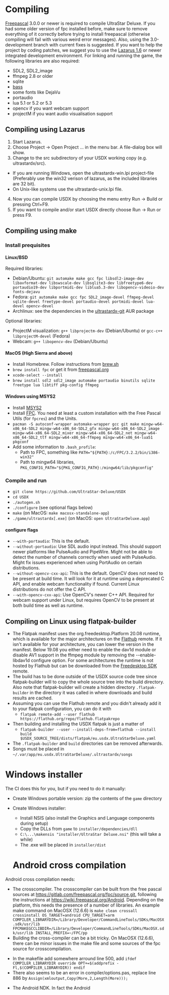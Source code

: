 # Compiling
[Freepascal](http://freepascal.org/) 3.0.0 or newer is required to compile UltraStar Deluxe. If you had some older version of fpc installed before, make sure to remove everything of it correctly before trying to install freepascal (otherwise compiling will fail with various weird error messages). Also, using the 3.0-development branch with current fixes is suggested.
If you want to help the project by coding patches, we suggest you to use the [Lazarus 1.6](http://www.lazarus-ide.org/) or newer integrated development environment.
For linking and running the game, the following libraries are also required:
- SDL2, SDL2_image
- ffmpeg 2.8 or older
- sqlite
- [bass](http://www.un4seen.com/bass.html)
- some fonts like DejaVu
- portaudio
- lua 5.1 or 5.2 or 5.3
- opencv if you want webcam support
- projectM if you want audio visualisation support

## Compiling using Lazarus
1. Start Lazarus.
2. Choose Project → Open Project … in the menu bar. A file-dialog box will show.
3. Change to the src subdirectory of your USDX working copy (e.g. ultrastardx/src).
  * If you are running Windows, open the ultrastardx-win.lpi project-file (Preferably use the win32 verison of lazarus, as the included libraries are 32 bit).
  * On Unix-like systems use the ultrastardx-unix.lpi file.
4. Now you can compile USDX by choosing the menu entry Run → Build or pressing Ctrl+F9.
5. If you want to compile and/or start USDX directly choose Run → Run or press F9.

## Compiling using make
### Install prequisites
#### Linux/BSD
Required libraries:
- Debian/Ubuntu: `git automake make gcc fpc libsdl2-image-dev libavformat-dev libswscale-dev libsqlite3-dev libfreetype6-dev portaudio19-dev libportmidi-dev liblua5.3-dev libopencv-videoio-dev fonts-dejavu`
- Fedora: `git automake make gcc fpc SDL2_image-devel ffmpeg-devel sqlite-devel freetype-devel portaudio-devel portmidi-devel lua-devel opencv-devel`
- Archlinux: see the dependencies in the [ultrastardx-git](https://aur.archlinux.org/packages/ultrastardx-git) AUR package

Optional libraries:
- ProjectM visualization: `g++ libprojectm-dev` (Debian/Ubuntu) or `gcc-c++ libprojectM-devel` (Fedora)
- Webcam: `g++ libopencv-dev` (Debian/Ubuntu)

#### MacOS (High Sierra and above)
- Install Homebrew. Follow instructions from [brew.sh](http://brew.sh)
- `brew install fpc` or get it from [freepascal.org](http://www.freepascal.org/down/i386/macosx.var)
- `xcode-select --install`
- `brew install sdl2 sdl2_image automake portaudio binutils sqlite freetype lua libtiff pkg-config ffmpeg`

#### Windows using MSYS2
- Install [MSYS2](https://www.msys2.org)
- Install [FPC](https://www.freepascal.org). You need at least a custom installation with the Free Pascal Utils (for `fpcres`) and the Units.
- `pacman -S autoconf-wrapper automake-wrapper gcc git make mingw-w64-x86_64-SDL2 mingw-w64-x86_64-SDL2_gfx mingw-w64-x86_64-SDL2_image mingw-w64-x86_64-SDL2_mixer mingw-w64-x86_64-SDL2_net mingw-w64-x86_64-SDL2_ttf mingw-w64-x86_64-ffmpeg mingw-w64-x86_64-lua51 pkgconf`
- Add some information to `.bash_profile`:
  * Path to FPC, something like `PATH="${PATH}:/c/FPC/3.2.2/bin/i386-win32"`
  * Path to mingw64 libraries, `PKG_CONFIG_PATH="${PKG_CONFIG_PATH}:/mingw64/lib/pkgconfig"`

### Compile and run
- `git clone https://github.com/UltraStar-Deluxe/USDX`
- `cd USDX`
- `./autogen.sh`
- `./configure` (see optional flags below)
- `make` (on MacOS: `make macosx-standalone-app`)
- `./game/ultrastardx[.exe]` (on MacOS: `open UltraStarDeluxe.app`)

#### configure flags
* `--with-portaudio`: This is the default.
* `--without-portaudio`: Use SDL audio input instead.
  This should support newer platforms like PulseAudio and PipeWire.
  Might not be able to detect the number of channels correctly when used with PulseAudio.
  Might fix issues experienced when using PortAudio on certain distributions.
* `--without-opencv-cxx-api`: This is the default.
  OpenCV does not need to be present at build time.
  It will look for it at runtime using a deprecated C API, and enable webcam functionality if found.
  Current Linux distributions do not offer the C API.
* `--with-opencv-cxx-api`: Use OpenCV's newer C++ API.
  Required for webcam support under Linux, but requires OpenCV to be present at both build time as well as runtime.

## Compiling on Linux using flatpak-builder
- The Flatpak manifest uses the org.freedesktop.Platform 20.08 runtime, which is available for the major architectures on the [Flathub](https://flathub.org/repo/flathub.flatpakrepo) remote. If it isn't available for your architecture, you can lower the version in the manifest. Below 19.08 you either need to enable the dav1d module or disable AV1 support in the ffmpeg module by removing the --enable-libdav1d configure option. For some architectures the runtime is not hosted by Flathub but can be downloaded from the [Freedesktop SDK](https://releases.freedesktop-sdk.io/freedesktop-sdk.flatpakrepo) remote.
- The build has to be done outside of the USDX source code tree since flatpak-builder will to copy the whole source tree into the build directory. Also note that flatpak-builder will create a hidden directory `.flatpak-builder` in the directory it was called in where downloads and build results are cached.
- Assuming you can use the Flathub remote and you didn't already add it to your flatpak configuration, you can do it with
  * `flatpak remote-add --user flathub https://flathub.org/repo/flathub.flatpakrepo`
- Then building and installing the USDX flatpak is just a matter of
  * `flatpak-builder --user --install-deps-from=flathub --install build $USDX_SOURCE_TREE/dists/flatpak/eu.usdx.UltraStarDeluxe.yaml`
- The `.flatpak-builder` and `build` directories can be removed afterwards.
- Songs must be placed in `~/.var/app/eu.usdx.UltraStarDeluxe/.ultrastardx/songs`

# Windows installer
The CI does this for you, but if you need to do it manually:
- Create Windows portable version: zip the contents of the `game` directory
- Create Windows installer:
  * Install NSIS (also install the Graphics and Language components during setup)
  * Copy the DLLs from `game` to `installer/dependencies/dll`
  * `C:\...\makensis "installer/UltraStar Deluxe.nsi"` (this will take a while)
  * The .exe will be placed in `installer/dist`
  
  
  # Android cross compilation
Android cross compilation needs:
- The crosscompiler. The crosscompiler can be built from the free pascal sources at https://gitlab.com/freepascal.org/fpc/source.git, following the instructions at https://wiki.freepascal.org/Android. Depending on the platform, this needs the presence of a number of libraries. An example make command on MacOSX (12.6.6) is
  `make clean crossall crossinstall OS_TARGET=android CPU_TARGET=arm COMPILER_LIBRARYDIR=/Library/Developer/CommandLineTools/SDKs/MacOSX.sdk/usr/lib FPCMAKEGCCLIBDIR=/Library/Developer/CommandLineTools/SDKs/MacOSX.sdk/usr/lib INSTALL_PREFIX=~/FPC/pp`
- Building the cross-compiler can be a bit tricky. On MacOSX (12.6.6), there can be minor issues in the make file and some sources of the fpc source for crosscompilation. 
* In the makefile add somewhere arround line 500, add
`ifdef COMPILER_LIBRARYDIR
override OPT+=$(addprefix -Fl,$(COMPILER_LIBRARYDIR))
endif`
* There also seems to be an error in compiler/options.pas, replace line 886 by
`Assign(xmloutput,Copy(More,2,Length(More)));`

- The Android NDK. In fact the Android 
